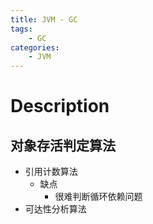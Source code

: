 ```yaml
---
title: JVM - GC
tags:
    - GC
categories:
    - JVM
---
```


# Description

## 对象存活判定算法

- 引用计数算法
  - 缺点
    - 很难判断循环依赖问题
- 可达性分析算法

